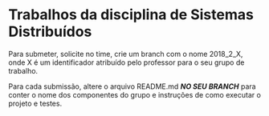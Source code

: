 # Trabalhos da disciplina de Sistemas Distribuídos

Para submeter, solicite no time, crie um branch com o nome 2018_2_X, onde X é um identificador atribuído pelo professor para o seu grupo de trabalho.

Para cada submissão, altere o arquivo README.md ***NO SEU BRANCH*** para conter o nome dos componentes do grupo e instruções de como executar o projeto e testes.
